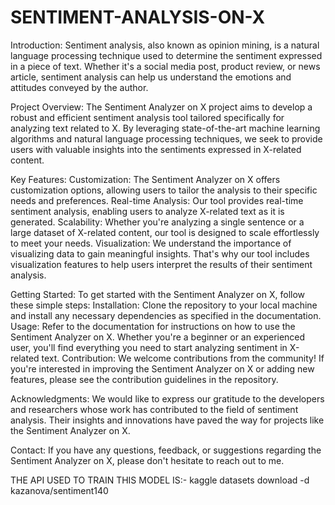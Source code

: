# SENTIMENT-ANALYSIS-ON-X

Introduction:
Sentiment analysis, also known as opinion mining, is a natural language processing technique used to determine the sentiment expressed in a piece of text. Whether it's a social media post, product review, or news article, sentiment analysis can help us understand the emotions and attitudes conveyed by the author.

Project Overview:
The Sentiment Analyzer on X project aims to develop a robust and efficient sentiment analysis tool tailored specifically for analyzing text related to X. By leveraging state-of-the-art machine learning algorithms and natural language processing techniques, we seek to provide users with valuable insights into the sentiments expressed in X-related content.

Key Features:
Customization: The Sentiment Analyzer on X offers customization options, allowing users to tailor the analysis to their specific needs and preferences.
Real-time Analysis: Our tool provides real-time sentiment analysis, enabling users to analyze X-related text as it is generated.
Scalability: Whether you're analyzing a single sentence or a large dataset of X-related content, our tool is designed to scale effortlessly to meet your needs.
Visualization: We understand the importance of visualizing data to gain meaningful insights. That's why our tool includes visualization features to help users interpret the results of their sentiment analysis.

Getting Started:
To get started with the Sentiment Analyzer on X, follow these simple steps:
Installation: Clone the repository to your local machine and install any necessary dependencies as specified in the documentation.
Usage: Refer to the documentation for instructions on how to use the Sentiment Analyzer on X. Whether you're a beginner or an experienced user, you'll find everything you need to start analyzing sentiment in X-related text.
Contribution: We welcome contributions from the community! If you're interested in improving the Sentiment Analyzer on X or adding new features, please see the contribution guidelines in the repository.

Acknowledgments:
We would like to express our gratitude to the developers and researchers whose work has contributed to the field of sentiment analysis. Their insights and innovations have paved the way for projects like the Sentiment Analyzer on X.

Contact:
If you have any questions, feedback, or suggestions regarding the Sentiment Analyzer on X, please don't hesitate to reach out to me.

THE API USED TO TRAIN THIS MODEL IS:-
kaggle datasets download -d kazanova/sentiment140
